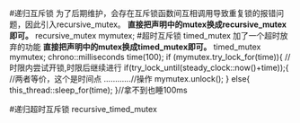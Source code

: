 #递归互斥锁
为了后期维护，会存在互斥锁函数间互相调用导致重复锁的报错问题，因此引入recursive_mutex。
**直接把声明中的mutex换成recursive_mutex即可。**
recursive_mutex mymutex;
#超时互斥锁
timed_mutex
加了一个超时放弃的功能
**直接把声明中的mutex换成timed_mutex即可。**
timed_mutex mymutex;
chrono::milliseconds time(100);
if (mymutex.try_lock_for(time)){       //时限内尝试开锁,时限后继续进行
if(try_lock_until(steady_clock::now()+time));{       //两者等价，这个是时间点
	............//操作
	mymutex.unlock();
	}
	else{     this_thread::sleep_for(time);       }//拿不到也睡100ms

#递归超时互斥锁
recursive_timed_mutex